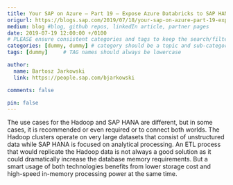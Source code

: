 ```yaml
---
title: Your SAP on Azure – Part 19 – Expose Azure Databricks to SAP HANA using ODBC connection
origurl: https://blogs.sap.com/2019/07/18/your-sap-on-azure-part-19-expose-azure-databricks-to-sap-hana-using-odbc-connection/
medium: blog #blog, github repos, linkedIn article, partner pages
date: 2019-07-19 12:00:00 +/0100
# PLEASE ensure consistent categories and tags to keep the search/filtering meaningful!
categories: [dummy, dummy] # category should be a topic and sub-category primary product
tags: [dummy]     # TAG names should always be lowercase

author:
  name: Bartosz Jarkowski
  link: https://people.sap.com/bjarkowski

comments: false

pin: false
---
```

The use cases for the Hadoop and SAP HANA are different, but in some cases, it is recommended or even required or to connect both worlds. The Hadoop clusters operate on very large datasets that consist of unstructured data while SAP HANA is focused on analytical processing. An ETL process that would replicate the Hadoop data is not always a good solution as it could dramatically increase the database memory requirements. But a smart usage of both technologies benefits from lower storage cost and high-speed in-memory processing power at the same time.
